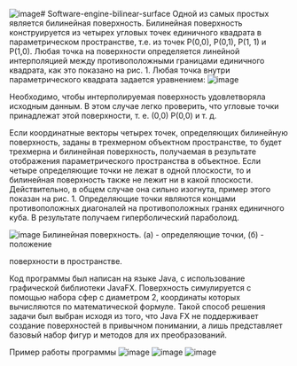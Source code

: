 ![image](https://github.com/user-attachments/assets/f181afd9-e4f3-416c-bff8-b57f04187b63)# Software-engine-bilinear-surface
Одной из самых простых является билинейная поверхность. Билинейная поверхность конструируется из четырех угловых точек единичного квадрата в параметрическом пространстве, т.е. из точек Р(0,0), P(0,1), P(1, 1) и Р(1,0). Любая точка на поверхности определяется линейной интерполяцией между противоположными границами единичного квадрата, как это показано на рис. 1.
Любая точка внутри параметрического квадрата задается уравнением: 
![image](https://github.com/user-attachments/assets/eae92b27-ea75-4b2e-881b-1cf63fe03e36)


Необходимо, чтобы интерполируемая поверхность удовлетворяла исходным данным. В этом случае легко проверить, что угловые точки принадлежат этой поверхности, т. е. (0,0) Р(0,0) и т. д.

Если координатные векторы четырех точек, определяющих билинейную поверхность, заданы в трехмерном объектном пространстве, то будет трехмерна и билинейная поверхность, получаемая в результате отображения параметрического пространства в объектное. Если четыре определяющие точки не лежат в одной плоскости, то и билинейная поверхность также не лежит ни в какой плоскости. Действительно, в общем случае она сильно изогнута, пример этого показан на рис. 1. Определяющие точки являются концами противоположных диагоналей на противоположных гранях единичного куба. В результате получаем гиперболический параболоид.


![image](https://github.com/user-attachments/assets/b9143eb1-62e5-458a-8f2e-ea736dbde38b)
Билинейная поверхность. (а) - определяющие точки, (б) - положение
 
поверхности в пространстве.

Код программы был написан на языке Java, с использование графической библиотеки JavaFX. Поверхность симулируется с помощью набора сфер с диаметром 2, координаты которых вычисляются по математической формуле. Такой способ решения задачи был выбран исходя из того, что Java FX не поддерживает создание поверхностей в привычном понимании, а лишь представляет базовый набор фигур и методов для их преобразований.

Пример работы программы
![image](https://github.com/user-attachments/assets/0b60e358-9bae-4302-a62c-4c9e0cd01703)
![image](https://github.com/user-attachments/assets/591de110-3638-4b4d-9530-b23f01dd2d4b)
![image](https://github.com/user-attachments/assets/9aadba70-cd19-428c-8a77-032cd8b62649)
